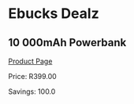 
# Ebucks Dealz
## 10 000mAh Powerbank
[Product Page](https://www.ebucks.com/web/shop/productSelected.do?prodId=375983887&catId=714948688)

Price: R399.00

Savings: 100.0


	